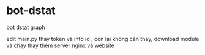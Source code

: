 # bot-dstat
bot dstat graph

edit main.py thay token và info id , còn lại không cần thay, download module và chạy
thay thêm server nginx và website
